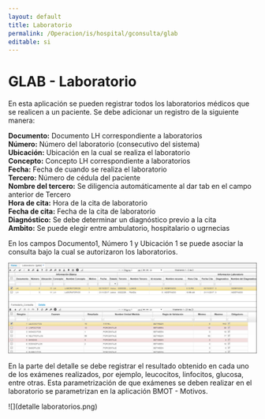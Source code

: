 ```yaml
---
layout: default
title: Laboratorio
permalink: /Operacion/is/hospital/gconsulta/glab
editable: si
---
```


# GLAB - Laboratorio

En esta aplicación se pueden registrar todos los laboratorios médicos que se realicen a un paciente. Se debe adicionar un registro de la siguiente manera:

**Documento:** Documento LH correspondiente a laboratorios  
**Número:** Número del laboratorio (consecutivo del sistema)  
**Ubicación:** Ubicación en la cual se realiza el laboratorio  
**Concepto:** Concepto LH correspondiente a laboratorios  
**Fecha:** Fecha de cuando se realiza el laboratorio  
**Tercero:** Número de cédula del paciente  
**Nombre del tercero:** Se diligencia automáticamente al dar tab en el campo anterior de Tercero    
**Hora de cita:** Hora de la cita de laboratorio  
**Fecha de cita:** Fecha de la cita de laboratorio  
**Diagnóstico:** Se debe determinar un diagnóstico previo a la cita  
**Ambito:** Se puede elegir entre ambulatorio, hospitalario o ugrnecias  

En los campos Documento1, Número 1 y Ubicación 1 se puede asociar la consulta bajo la cual se autorizaron los laboratorios.

![](laboratorios.png)

En la parte del detalle se debe registrar el resultado obtenido en cada uno de los exámenes realizados, por ejemplo, leucocitos, linfocitos, glucosa, entre otras. Esta parametrización de que exámenes se deben realizar en el laboratorio se parametrizan en la aplicación BMOT - Motivos.

![](detalle laboratorios.png)

